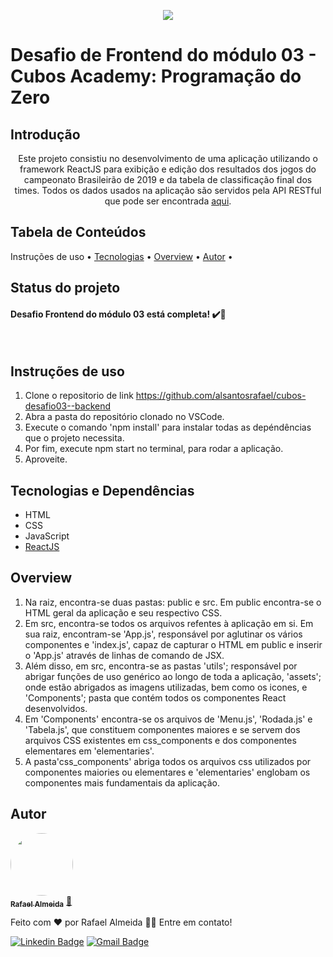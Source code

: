 
<p align="center">
   <img src="https://blog.cubos.io/content/images/2019/02/cubosteste-1.png" />
</p>

Desafio de Frontend do módulo 03 - Cubos Academy: Programação do Zero
================= 

Introdução
---
<p align="center">Este projeto consistiu no desenvolvimento de uma aplicação utilizando o framework ReactJS para exibição e edição dos resultados dos jogos do campeonato 
Brasileirão de 2019 e da tabela de classificação final dos times. Todos os dados usados na aplicação são servidos pela API RESTful que
pode ser encontrada <a href="https://github.com/alsantosrafael/cubos-desafio03--backend">aqui</a>.<p>

Tabela de Conteúdos
---
<p align="center>
 <a href="#uso">Instruções de uso</a> •
 <a href="#tecnologias">Tecnologias</a> •
 <a href="#overview">Overview</a> •
 <a href="#autor">Autor</a> •
</p>

Status do projeto
---
<h4> 
	Desafio Frontend do módulo 03 está completa! ✔️🚀
</h4> <br>

Instruções de uso
---
1. Clone o repositorio de link https://github.com/alsantosrafael/cubos-desafio03--backend
2. Abra a pasta do repositório clonado no VSCode.
3. Execute o comando 'npm install' para instalar todas as depéndências que o projeto necessita.
4. Por fim, execute npm start no terminal, para rodar a aplicação.
5. Aproveite.

Tecnologias e Dependências
---
<ul>
  <li>HTML</li>
  <li>CSS</li>
  <li>JavaScript</li>
  <li><a href="https://pt-br.reactjs.org/" target="_blank">ReactJS</a></li>

</ul>

Overview
---
1. Na raiz, encontra-se duas pastas: public e src. Em public encontra-se o HTML geral da aplicação e seu respectivo CSS.
2. Em src, encontra-se todos os arquivos refentes à aplicação em si. Em sua raiz, encontram-se 'App.js', responsável por aglutinar os vários componentes
e 'index.js', capaz de capturar o HTML em public e inserir o 'App.js' através de linhas de comando de JSX.
3. Além disso, em src, encontra-se as pastas 'utils'; responsável por abrigar funções de uso genérico ao longo de toda a aplicação,
'assets'; onde estão abrigados as imagens utilizadas, bem como os icones, e 'Components'; pasta que contém todos os componentes React desenvolvidos.
4. Em 'Components' encontra-se os arquivos de 'Menu.js', 'Rodada.js' e 'Tabela.js', que constituem componentes maiores e se servem dos arquivos CSS existentes
em css_components e dos componentes elementares em 'elementaries'.
5. A pasta'css_components' abriga todos os arquivos css utilizados por componentes maiories ou elementares e 'elementaries' englobam os componentes mais fundamentais da aplicação.

Autor
---

<a href="https://github.com/alsantosrafael/">
 <img style="border-radius: 50%;" src="https://avatars1.githubusercontent.com/u/60659321?s=460&u=f7b85d61e01a491287fce14c7e9bc0ee74475cc8&v=4" width="100px;" alt=""/>
 <br />
 <sub><b>Rafael Almeida</b></sub></a> <a href="https://github.com/alsantosrafael" title="Github">🚀</a>


Feito com ❤️ por Rafael Almeida 👋🏽 Entre em contato!

 [![Linkedin Badge](https://img.shields.io/badge/-Rafael-blue?style=flat-square&logo=Linkedin&logoColor=white&link=https://www.linkedin.com/in/rafaalms/)](https://www.linkedin.com/in/rafaalms/) 
[![Gmail Badge](https://img.shields.io/badge/-rafael.profeng@gmail.com-c14438?style=flat-square&logo=Gmail&logoColor=white&link=mailto:rafael.profeng@gmail.com)](mailto:rafael.profeng@gmail.com)

